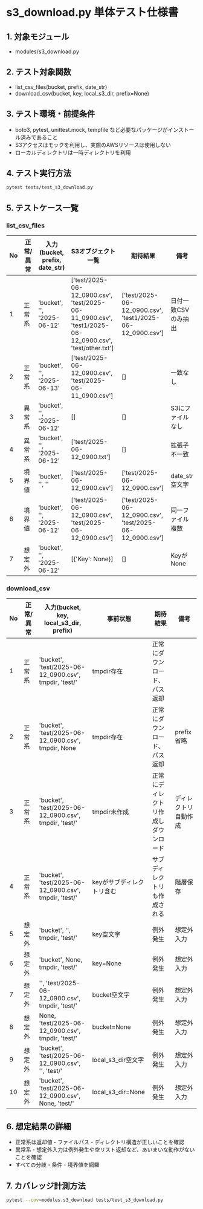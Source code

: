 # s3_download.py 単体テスト仕様書

## 1. 対象モジュール
- modules/s3_download.py

## 2. テスト対象関数
- list_csv_files(bucket, prefix, date_str)
- download_csv(bucket, key, local_s3_dir, prefix=None)

## 3. テスト環境・前提条件
- boto3, pytest, unittest.mock, tempfile など必要なパッケージがインストール済みであること
- S3アクセスはモックを利用し、実際のAWSリソースは使用しない
- ローカルディレクトリは一時ディレクトリを利用

## 4. テスト実行方法
```sh
pytest tests/test_s3_download.py
```

## 5. テストケース一覧

### list_csv_files
| No | 正常/異常 | 入力(bucket, prefix, date_str) | S3オブジェクト一覧 | 期待結果 | 備考 |
|----|----------|-------------------------------|--------------------|----------|------|
| 1  | 正常系   | 'bucket', '', '2025-06-12'    | ['test/2025-06-12_0900.csv', 'test/2025-06-11_0900.csv', 'test1/2025-06-12_0900.csv', 'test/other.txt'] | ['test/2025-06-12_0900.csv', 'test1/2025-06-12_0900.csv'] | 日付一致CSVのみ抽出 |
| 2  | 正常系   | 'bucket', '', '2025-06-13'    | ['test/2025-06-12_0900.csv', 'test/2025-06-11_0900.csv'] | [] | 一致なし |
| 3  | 異常系   | 'bucket', '', '2025-06-12'    | [] | [] | S3にファイルなし |
| 4  | 異常系   | 'bucket', '', '2025-06-12'    | ['test/2025-06-12_0900.txt'] | [] | 拡張子不一致 |
| 5  | 境界値   | 'bucket', '', ''              | ['test/2025-06-12_0900.csv'] | ['test/2025-06-12_0900.csv'] | date_str空文字 |
| 6  | 境界値   | 'bucket', '', '2025-06-12'    | ['test/2025-06-12_0900.csv', 'test/2025-06-12_0900.csv'] | ['test/2025-06-12_0900.csv', 'test/2025-06-12_0900.csv'] | 同一ファイル複数 |
| 7  | 想定外   | 'bucket', '', '2025-06-12'    | [{'Key': None}] | [] | KeyがNone |

### download_csv
| No | 正常/異常 | 入力(bucket, key, local_s3_dir, prefix) | 事前状態 | 期待結果 | 備考 |
|----|----------|-----------------------------------------|----------|----------|------|
| 1  | 正常系   | 'bucket', 'test/2025-06-12_0900.csv', tmpdir, 'test/' | tmpdir存在 | 正常にダウンロード、パス返却 |  |
| 2  | 正常系   | 'bucket', 'test/2025-06-12_0900.csv', tmpdir, None | tmpdir存在 | 正常にダウンロード、パス返却 | prefix省略 |
| 3  | 正常系   | 'bucket', 'test/2025-06-12_0900.csv', tmpdir, 'test/' | tmpdir未作成 | 正常にディレクトリ作成しダウンロード | ディレクトリ自動作成 |
| 4  | 正常系   | 'bucket', 'test/2025-06-12_0900.csv', tmpdir, 'test/' | keyがサブディレクトリ含む | サブディレクトリも作成される | 階層保存 |
| 5  | 想定外   | 'bucket', '', tmpdir, 'test/' | key空文字 | 例外発生 | 想定外入力 |
| 6  | 想定外   | 'bucket', None, tmpdir, 'test/' | key=None | 例外発生 | 想定外入力 |
| 7  | 想定外   | '', 'test/2025-06-12_0900.csv', tmpdir, 'test/' | bucket空文字 | 例外発生 | 想定外入力 |
| 8  | 想定外   | None, 'test/2025-06-12_0900.csv', tmpdir, 'test/' | bucket=None | 例外発生 | 想定外入力 |
| 9  | 想定外   | 'bucket', 'test/2025-06-12_0900.csv', '', 'test/' | local_s3_dir空文字 | 例外発生 | 想定外入力 |
| 10 | 想定外   | 'bucket', 'test/2025-06-12_0900.csv', None, 'test/' | local_s3_dir=None | 例外発生 | 想定外入力 |

## 6. 想定結果の詳細
- 正常系は返却値・ファイルパス・ディレクトリ構造が正しいことを確認
- 異常系・想定外入力は例外発生や空リスト返却など、あいまいな動作がないことを確認
- すべての分岐・条件・境界値を網羅

## 7. カバレッジ計測方法
```sh
pytest --cov=modules.s3_download tests/test_s3_download.py
```
